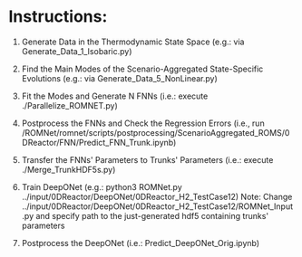 # Instructions:

1. Generate Data in the Thermodynamic State Space (e.g.: via Generate_Data_1_Isobaric.py) 

2. Find the Main Modes of the Scenario-Aggregated State-Specific Evolutions (e.g.: via Generate_Data_5_NonLinear.py)

3. Fit the Modes and Generate N FNNs (i.e.: execute ./Parallelize_ROMNET.py)

4. Postprocess the FNNs and Check the Regression Errors (i.e., run /ROMNet/romnet/scripts/postprocessing/ScenarioAggregated_ROMS/0DReactor/FNN/Predict_FNN_Trunk.ipynb)

5. Transfer the FNNs' Parameters to Trunks' Parameters (i.e.: execute ./Merge_TrunkHDF5s.py)

6. Train DeepONet (e.g.: python3 ROMNet.py ../input/0DReactor/DeepONet/0DReactor_H2_TestCase12)
	Note: Change ../input/0DReactor/DeepONet/0DReactor_H2_TestCase12/ROMNet_Input.py and specify path to the just-generated hdf5 containing trunks' parameters
	
7. Postprocess the DeepONet (i.e.: Predict_DeepONet_Orig.ipynb)